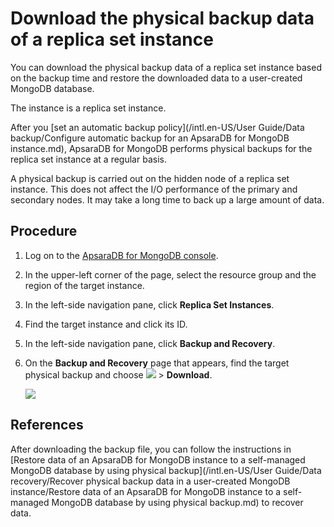 # Download the physical backup data of a replica set instance

You can download the physical backup data of a replica set instance based on the backup time and restore the downloaded data to a user-created MongoDB database.

The instance is a replica set instance.

After you [set an automatic backup policy](/intl.en-US/User Guide/Data backup/Configure automatic backup for an ApsaraDB for MongoDB instance.md), ApsaraDB for MongoDB performs physical backups for the replica set instance at a regular basis.

A physical backup is carried out on the hidden node of a replica set instance. This does not affect the I/O performance of the primary and secondary nodes. It may take a long time to back up a large amount of data.

## Procedure

1.  Log on to the [ApsaraDB for MongoDB console](https://mongodb.console.aliyun.com/).

2.  In the upper-left corner of the page, select the resource group and the region of the target instance.

3.  In the left-side navigation pane, click **Replica Set Instances**.

4.  Find the target instance and click its ID.

5.  In the left-side navigation pane, click **Backup and Recovery**.

6.  On the **Backup and Recovery** page that appears, find the target physical backup and choose **![](https://static-aliyun-doc.oss-accelerate.aliyuncs.com/assets/img/en-US/9545298951/p13851.png)** \> **Download**.

    ![](https://static-aliyun-doc.oss-accelerate.aliyuncs.com/assets/img/en-US/9545298951/p13856.png)


## References

After downloading the backup file, you can follow the instructions in [Restore data of an ApsaraDB for MongoDB instance to a self-managed MongoDB database by using physical backup](/intl.en-US/User Guide/Data recovery/Recover physical backup data in a user-created MongoDB instance/Restore data of an ApsaraDB for MongoDB instance to a self-managed MongoDB database
         by using physical backup.md) to recover data.

